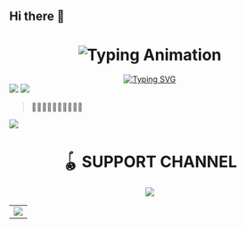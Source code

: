## Hi there 👋



<div align="center">

<h1 align="center">
  <img src="https://readme-typing-svg.herokuapp.com?font=Fira+Code&size=30&duration=6000&color=00FF00&background=000000&center=true&vCenter=true&width=600&lines=🌹🌹🌹sir+bravin+jeeper+creeper+xmd+bot❣️❣️❣️" alt="Typing Animation">

</h1>
 <a href="https://git.io/typing-svg"><img src="https://readme-typing-svg.demolab.com?font=Black+Ops+One&size=70&pause=500&color=8A2BE2&center=true&width=1150&height=200&lines=pair+site" alt="Typing SVG" /></a>
  </div>


  <tr>
      <td><a href="https://dashboard.heroku.com/new?template=https://github.com/black-spider436/jeepers-creeper-xmd " target="_blank"><img src="https://img.shields.io/badge/Heroku-430098?style=for-the-badge&logo=heroku&logoColor=white&labelColor=000000&color=00ffff"/></a></td>
      <td><a href="https://jeepers-creepers-xmd-session-link-1.onrender.com" target="_blank"><img src="https://img.shields.io/badge/pair-6971FF?style=for-the-badge&logo=github&logoColor=white&labelColor=000000"/></a></td>
    </tr>
    <tr>





  
  > **🤜🤛🤜🤛🤜🤛🤜🤛🤜🤛**
  <a href='https://jeepers-creepers-xmd-session-link-1.onrender.com' target="_blank">
    <img src='https://img.shields.io/badge/PAIR_CODE_1-00FFFF?style=for-the-badge&logo=matrix&logoColor=white&labelColor=000000'/>
  </a></br>
<div align="center">
  <table>
    <tr>
      <td><a href="https://dashboard.heroku.com/new?template=https://github.com/sir-bravin/sir-bravin" target="_blank"><img src="https://img.shields.io/badge/Heroku-430098?style=for-the-badge&logo=heroku&logoColor=white&labelColor=000000&color=00ffff"/></a></td>


      

# 🪀  SUPPORT CHANNEL

<div align="center">
  <a href="https://whatsapp.com/channel/0029VbAoW2dAInPcTs6Fmg1o">
    <img src="https://img.shields.io/badge/Join-WhatsApp%20Channel-25D366?style=for-the-badge&logo=whatsapp&logoColor=white&labelColor=000000"/>
  </a>
</div>
<a href="https:                                       
  <img src="https://img.youtube.com/vi/dQw4w9WgXcQ/0.jpg" alt="My Video" />
</a>

                           
                          
  
